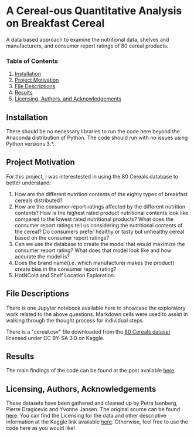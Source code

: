 # A Cereal-ous Quantitative Analysis on Breakfast Cereal
A data based approach to examine the nutritional data, shelves and manufacturers, and consumer report ratings of  80 cereal products.

### Table of Contents

1. [Installation](#installation)
2. [Project Motivation](#motivation)
3. [File Descriptions](#files)
4. [Results](#results)
5. [Licensing, Authors, and Acknowledgements](#licensing)

## Installation <a name="installation"></a>

There should be no necessary libraries to run the code here beyond the Anaconda distribution of Python.  The code should run with no issues using Python versions 3.*.

## Project Motivation<a name="motivation"></a>

For this project, I was interestested in using the 80 Cereals database to better understand:

1. How are the different nutrition contents of the eighty types of breakfast cereals distributed?
2. How are the consumer report ratings affected by the different nutrition contents? How is the highest rated product nutritional contents look like compared to the lowest rated nutritional products? What does the consumer report ratings tell us considering the nutritional contents of the cereal? Do consumers prefer healthy or tasty but unhealthy cereal based on the consumer report ratings?
3. Can we use the database to create the model that would maximize the consumer report rating? What does that model look like and how accurate the model is? 
4. Does the brand name(i.e. which manufacturer makes the product) create bias in the consumer report rating? 
5. HotNCold and Shelf Location Exploration.

## File Descriptions <a name="files"></a>

There is one Jupyter notebook available here to showcase the exploratory work related to the above questions. Markdown cells were used to assist in walking through the thought process for individual steps.  

There is a "cereal.csv" file downloaded from the [80 Cereals dataset](https://www.kaggle.com/datasets/crawford/80-cereals) licensed under CC BY-SA 3.0 on Kaggle. 

## Results<a name="results"></a>

The main findings of the code can be found at the post available [here](https://medium.com/@huishi1885/a-cereal-ous-quantitative-analysis-on-breakfast-cereal-f06267c5cd4).

## Licensing, Authors, Acknowledgements<a name="licensing"></a>

These datasets have been gathered and cleaned up by Petra Isenberg, Pierre Dragicevic and Yvonne Jansen. The original source can be found [here](https://perso.telecom-paristech.fr/eagan/class/igr204/datasets). You can find the Licensing for the data and other descriptive information at the Kaggle link available [here](https://www.kaggle.com/datasets/crawford/80-cereals).  Otherwise, feel free to use the code here as you would like! 

